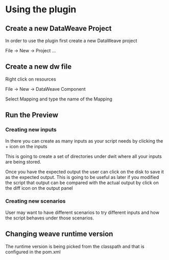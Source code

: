 # Using the plugin

## Create a new DataWeave Project
In order to use the plugin first create a new DataWeave project

File -> New -> Project ...


## Create a new dw file

Right click on resources

File -> New -> DataWeave Component

Select Mapping and type the name of the Mapping

## Run the Preview


### Creating new inputs

In there you can create as many inputs as your script needs by clicking the + icon on the inputs

This is going to create a set of directories under dwit where all your inputs are being stored.

Once you have the expected output the user can click on the disk to save it as the expected output. This is going to be useful as later if you modified the script that output can be compared with 
the actual output by click on the diff icon on the output panel


### Creating new scenarios


User may want to have different scenarios to try different inputs and how the script behaves under those scenarios. 



## Changing weave runtime version

The runtime version is being picked from the classpath and that is configured in the pom.xml




  

